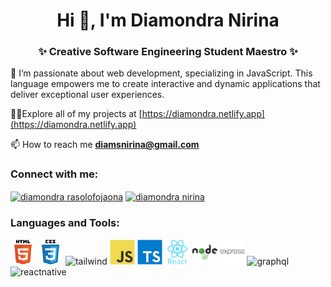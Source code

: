 <h1 align="center">Hi 👋, I'm Diamondra Nirina</h1>
<h3 align="center"> ✨ Creative Software Engineering Student Maestro ✨</h3>


💬 I’m passionate about web development, specializing in JavaScript. This language empowers me to create interactive and dynamic applications that deliver exceptional user experiences.

👨‍💻Explore all of my projects at [https://diamondra.netlify.app](https://diamondra.netlify.app)

📫 How to reach me **diamsnirina@gmail.com**

<h3 align="left">Connect with me:</h3>
<p align="left">
<a href="https://linkedin.com/in/diamondra rasolofojaona" target="blank"><img align="center" src="https://raw.githubusercontent.com/rahuldkjain/github-profile-readme-generator/master/src/images/icons/Social/linked-in-alt.svg" alt="diamondra rasolofojaona" height="30" width="40" /></a>
<a href="https://fb.com/diamondra nirina" target="blank"><img align="center" src="https://raw.githubusercontent.com/rahuldkjain/github-profile-readme-generator/master/src/images/icons/Social/facebook.svg" alt="diamondra nirina" height="30" width="40" /></a>
</p>



<h3 align="left">Languages and Tools:</h3>
<p align="left">   

  <img src="https://raw.githubusercontent.com/devicons/devicon/master/icons/html5/html5-original-wordmark.svg" alt="html5" width="40" height="40"/>
  <img src="https://raw.githubusercontent.com/devicons/devicon/master/icons/css3/css3-original-wordmark.svg" alt="css3" width="40" height="40"/> 
      <img src="https://www.vectorlogo.zone/logos/tailwindcss/tailwindcss-icon.svg" alt="tailwind" width="40" height="40"/> 
  <img src="https://raw.githubusercontent.com/devicons/devicon/master/icons/javascript/javascript-original.svg" alt="javascript" width="40" height="40"/> 
   <img src="https://raw.githubusercontent.com/devicons/devicon/master/icons/typescript/typescript-original.svg" alt="typescript" width="40" height="40"/> 
    <img src="https://raw.githubusercontent.com/devicons/devicon/master/icons/react/react-original-wordmark.svg" alt="react" width="40" height="40"/>
  <img src="https://raw.githubusercontent.com/devicons/devicon/master/icons/nodejs/nodejs-original-wordmark.svg" alt="nodejs" width="40" height="40"/>
  <img src="https://raw.githubusercontent.com/devicons/devicon/master/icons/express/express-original-wordmark.svg" alt="express" width="40" height="40"/> 
    <img src="https://www.vectorlogo.zone/logos/graphql/graphql-icon.svg" alt="graphql" width="40" height="40"/> 
  <img src="https://reactnative.dev/img/header_logo.svg" alt="reactnative" width="40" height="40"/> 
  </p>




